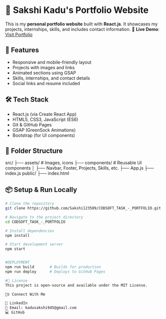 # 💼 Sakshi Kadu's Portfolio Website

This is my **personal portfolio website** built with **React.js**. It showcases my projects, internships, skills, and includes contact information.
🔗 **Live Demo**: [Visit Portfolio](https://sakshi123509.github.io/CODSOFT_TASK_-_PORTFOLIO)


## 🚀 Features

- Responsive and mobile-friendly layout  
- Projects with images and links  
- Animated sections using GSAP  
- Skills, internships, and contact details  
- Social links and resume included

## 🛠️ Tech Stack

- React.js (via Create React App)
- HTML5, CSS3, JavaScript (ES6)
- Git & GitHub Pages
- GSAP (GreenSock Animations)
- Bootstrap (for UI components)

## 🧾 Folder Structure
src/
├── assets/ # Images, icons
├── components/ # Reusable UI components
│ ├── Navbar, Footer, Projects, Skills, etc.
├── App.js
├── index.js
public/
├── index.html

## 📦 Setup & Run Locally

```bash
# Clone the repository
git clone https://github.com/Sakshi123509/CODSOFT_TASK_-_PORTFOLIO.git

# Navigate to the project directory
cd CODSOFT_TASK_-_PORTFOLIO

# Install dependencies
npm install

# Start development server
npm start


#DEPLOYMENT
npm run build       # Builds for production
npm run deploy      # Deploys to GitHub Pages

#📄 License
This project is open-source and available under the MIT License.

🙋‍♀️ Connect With Me

💼 LinkedIn
📧 Email: kadusakshi945@gmail.com
💻 GitHub
